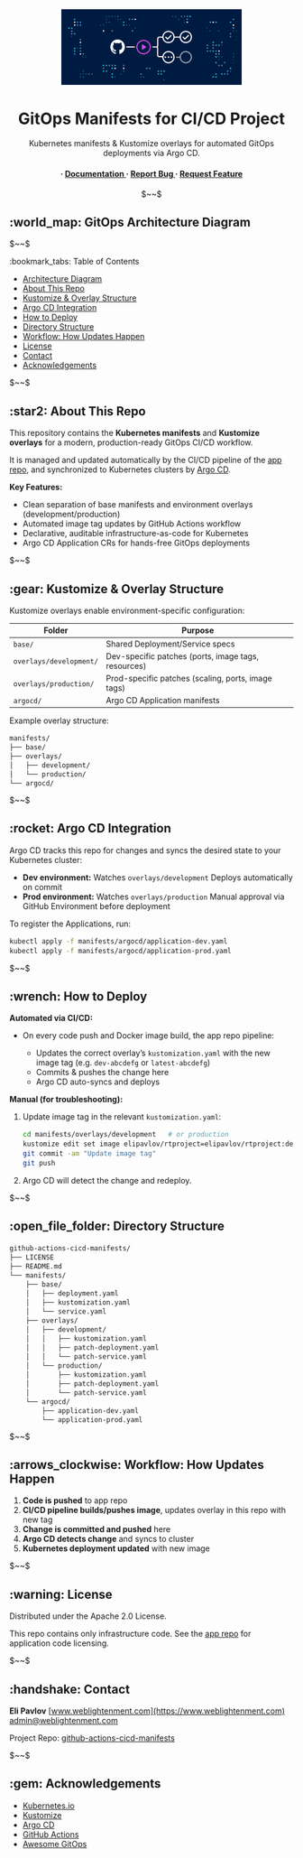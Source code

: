 <div align='center'>
<img src="https://raw.githubusercontent.com/eli-pavlov/github-actions-cicd-project/master/docs/githubactions.png" width=320 />
<h1> GitOps Manifests for CI/CD Project </h1>

<p> Kubernetes manifests & Kustomize overlays for automated GitOps deployments via Argo CD. </p>

<h4>
  <span> · </span>
  <a href="https://github.com/eli-pavlov/github-actions-cicd-manifests/blob/main/README.md"> Documentation </a>
  <span> · </span>
  <a href="https://github.com/eli-pavlov/github-actions-cicd-project/issues"> Report Bug </a>
  <span> · </span>
  <a href="https://github.com/eli-pavlov/github-actions-cicd-project/issues"> Request Feature </a>
</h4>

$\~\~\$

</div>

## \:world\_map: GitOps Architecture Diagram


$\~\~\$

\:bookmark\_tabs: Table of Contents

* [Architecture Diagram](#world_map-gitops-architecture-diagram)
* [About This Repo](#star2-about-this-repo)
* [Kustomize & Overlay Structure](#gear-kustomize--overlay-structure)
* [Argo CD Integration](#rocket-argo-cd-integration)
* [How to Deploy](#wrench-how-to-deploy)
* [Directory Structure](#open_file_folder-directory-structure)
* [Workflow: How Updates Happen](#arrows_clockwise-workflow-how-updates-happen)
* [License](#warning-license)
* [Contact](#handshake-contact)
* [Acknowledgements](#gem-acknowledgements)

$\~\~\$

## \:star2: About This Repo

This repository contains the **Kubernetes manifests** and **Kustomize overlays** for a modern, production-ready GitOps CI/CD workflow.

It is managed and updated automatically by the CI/CD pipeline of the [app repo](https://github.com/eli-pavlov/github-actions-cicd-project), and synchronized to Kubernetes clusters by [Argo CD](https://argo-cd.readthedocs.io/en/stable/).

**Key Features:**

* Clean separation of base manifests and environment overlays (development/production)
* Automated image tag updates by GitHub Actions workflow
* Declarative, auditable infrastructure-as-code for Kubernetes
* Argo CD Application CRs for hands-free GitOps deployments

$\~\~\$

## \:gear: Kustomize & Overlay Structure

Kustomize overlays enable environment-specific configuration:

| Folder                  | Purpose                                             |
| ----------------------- | --------------------------------------------------- |
| `base/`                 | Shared Deployment/Service specs                     |
| `overlays/development/` | Dev-specific patches (ports, image tags, resources) |
| `overlays/production/`  | Prod-specific patches (scaling, ports, image tags)  |
| `argocd/`               | Argo CD Application manifests                       |

Example overlay structure:

```
manifests/
├── base/
├── overlays/
│   ├── development/
│   └── production/
└── argocd/
```

$\~\~\$

## \:rocket: Argo CD Integration

Argo CD tracks this repo for changes and syncs the desired state to your Kubernetes cluster:

* **Dev environment:**
  Watches `overlays/development`
  Deploys automatically on commit
* **Prod environment:**
  Watches `overlays/production`
  Manual approval via GitHub Environment before deployment

To register the Applications, run:

```bash
kubectl apply -f manifests/argocd/application-dev.yaml
kubectl apply -f manifests/argocd/application-prod.yaml
```

$\~\~\$

## \:wrench: How to Deploy

**Automated via CI/CD:**

* On every code push and Docker image build, the app repo pipeline:

  * Updates the correct overlay’s `kustomization.yaml` with the new image tag (e.g. `dev-abcdefg` or `latest-abcdefg`)
  * Commits & pushes the change here
  * Argo CD auto-syncs and deploys

**Manual (for troubleshooting):**

1. Update image tag in the relevant `kustomization.yaml`:

   ```sh
   cd manifests/overlays/development   # or production
   kustomize edit set image elipavlov/rtproject=elipavlov/rtproject:dev-abcdefg
   git commit -am "Update image tag"
   git push
   ```
2. Argo CD will detect the change and redeploy.

$\~\~\$

## \:open\_file\_folder: Directory Structure

```
github-actions-cicd-manifests/
├── LICENSE
├── README.md
└── manifests/
    ├── base/
    │   ├── deployment.yaml
    │   ├── kustomization.yaml
    │   └── service.yaml
    ├── overlays/
    │   ├── development/
    │   │   ├── kustomization.yaml
    │   │   ├── patch-deployment.yaml
    │   │   └── patch-service.yaml
    │   └── production/
    │       ├── kustomization.yaml
    │       ├── patch-deployment.yaml
    │       └── patch-service.yaml
    └── argocd/
        ├── application-dev.yaml
        └── application-prod.yaml
```

$\~\~\$

## \:arrows\_clockwise: Workflow: How Updates Happen

1. **Code is pushed** to app repo
2. **CI/CD pipeline builds/pushes image**, updates overlay in this repo with new tag
3. **Change is committed and pushed** here
4. **Argo CD detects change** and syncs to cluster
5. **Kubernetes deployment updated** with new image

$\~\~\$

## \:warning: License

Distributed under the Apache 2.0 License.

This repo contains only infrastructure code.
See the [app repo](https://github.com/eli-pavlov/github-actions-cicd-project) for application code licensing.

$\~\~\$

## \:handshake: Contact

**Eli Pavlov**
[www.weblightenment.com](https://www.weblightenment.com)
[admin@weblightenment.com](mailto:admin@weblightenment.com)

Project Repo: [github-actions-cicd-manifests](https://github.com/eli-pavlov/github-actions-cicd-manifests)

$\~\~\$

## \:gem: Acknowledgements

* [Kubernetes.io](https://kubernetes.io/docs)
* [Kustomize](https://kustomize.io)
* [Argo CD](https://argo-cd.readthedocs.io/en/stable/)
* [GitHub Actions](https://docs.github.com/en/actions)
* [Awesome GitOps](https://github.com/weaveworks/awesome-gitops)

